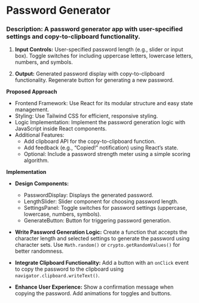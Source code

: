 # Password Generator
### Description: A password generator app with user-specified settings and copy-to-clipboard functionality.

1. **Input Controls:**
User-specified password length (e.g., slider or input box).
Toggle switches for including uppercase letters, lowercase letters, numbers, and symbols.

2. **Output:**
Generated password display with copy-to-clipboard functionality.
Regenerate button for generating a new password.


**Proposed Approach**

- Frontend Framework: Use React for its modular structure and easy state management.
- Styling: Use Tailwind CSS for efficient, responsive styling.
- Logic Implementation: Implement the password generation logic with JavaScript inside React components.
- Additional Features:
    - Add clipboard API for the copy-to-clipboard function.
    - Add feedback (e.g., “Copied!” notification) using React’s state.
    - Optional: Include a password strength meter using a simple scoring algorithm.


**Implementation**

- **Design Components:**
    - PasswordDisplay: Displays the generated password.
    - LengthSlider: Slider component for choosing password length.
    - SettingsPanel: Toggle switches for password settings (uppercase, lowercase, numbers, symbols).
    - GenerateButton: Button for triggering password generation.

- **Write Password Generation Logic:**
Create a function that accepts the character length and selected settings to generate the password using character sets.
Use ``Math.random()`` or ``crypto.getRandomValues()`` for better randomness.

- **Integrate Clipboard Functionality:**
Add a button with an ``onClick`` event to copy the password to the clipboard using ``navigator.clipboard.writeText()``.

- **Enhance User Experience:**
Show a confirmation message when copying the password.
Add animations for toggles and buttons.